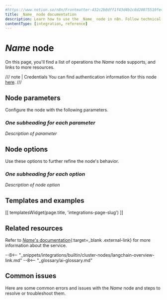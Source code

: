 ```yaml
---
#https://www.notion.so/n8n/Frontmatter-432c2b8dff1f43d4b1c8d20075510fe4
title: _Name_ node documentation
description: Learn how to use the _Name_ node in n8n. Follow technical documentation to integrate _Name_ node into your workflows.
contentType: [integration, reference]
---
```


<!-- 
The title should be the name of the integration 
Match the brand name exactly. For example, GitHub NOT Github
When you add this node to mkdocs.yml in the navigation, prepend it with the `_Name_:` only, for example ActiveCampaign: _relativepath_
-->
# _Name_ node

<!-- Briefly summarize the node. For example:

Use the _Name_ node to automate work in _Name_ and integrate _Name_ with other applications. n8n has built-in support for a wide range of _Name_ features, which includes creating, updating, and deleting events, people, tags, and signatures. -->

On this page, you'll find a list of operations the _Name_ node supports, and links to more resources.

///  note  | Credentials
You can find authentication information for this node [here](/integrations/builtin/credentials/_Name_/).
///

## Node parameters

Configure the node with the following parameters.

### _One subheading for each parameter_

_Description of parameter_

<!--
Delete the Node options section and the following subheading if the node doesn't have any options.
-->
## Node options

Use these options to further refine the node's behavior.

### _One subheading for each option_

_Description of node option_

## Templates and examples

<!-- see https://www.notion.so/n8n/Pull-in-templates-for-the-integrations-pages-37c716837b804d30a33b47475f6e3780 -->
[[ templatesWidget(page.title, 'integrations-page-slug') ]]

## Related resources

Refer to [_Name_'s documentation](){:target=_blank .external-link} for more information about the service.

--8<-- "_snippets/integrations/builtin/cluster-nodes/langchain-overview-link.md"
--8<-- "_glossary/ai-glossary.md"

## Common issues

<!-- 
if the node is small enough for a single page, add the sentence below. Create a subheading below this for each error, quirk, pain point, or other complex topic that might trip people up
-->
Here are some common errors and issues with the _Name_ node and steps to resolve or troubleshoot them.
<!-- 
If the node is large enough to warrant subpages, create a separate Common issues page using the common-issues.md template and link to it here using this text:

For common questions or issues and suggested solutions, refer to [Common issues](/integrations/builtin/_relativepath_).

-->